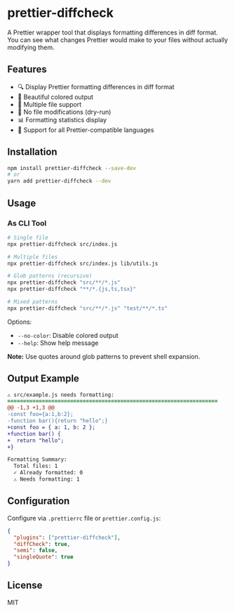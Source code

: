 # prettier-diffcheck

A Prettier wrapper tool that displays formatting differences in diff format. You can see what changes Prettier would make to your files without actually modifying them.

## Features

- 🔍 Display Prettier formatting differences in diff format
- 🎨 Beautiful colored output
- 📁 Multiple file support
- 🚫 No file modifications (dry-run)
- 📊 Formatting statistics display
- 🔧 Support for all Prettier-compatible languages

## Installation

```bash
npm install prettier-diffcheck --save-dev
# or
yarn add prettier-diffcheck --dev
```

## Usage

### As CLI Tool

```bash
# Single file
npx prettier-diffcheck src/index.js

# Multiple files  
npx prettier-diffcheck src/index.js lib/utils.js

# Glob patterns (recursive)
npx prettier-diffcheck "src/**/*.js"
npx prettier-diffcheck "**/*.{js,ts,tsx}"

# Mixed patterns
npx prettier-diffcheck "src/**/*.js" "test/**/*.ts"
```

Options:
- `--no-color`: Disable colored output
- `--help`: Show help message

**Note:** Use quotes around glob patterns to prevent shell expansion.

## Output Example

```diff
⚠ src/example.js needs formatting:
===================================================================
@@ -1,3 +1,3 @@
-const foo={a:1,b:2};
-function bar(){return "hello";}
+const foo = { a: 1, b: 2 };
+function bar() {
+  return "hello";
+}

Formatting Summary:
  Total files: 1
  ✓ Already formatted: 0
  ⚠ Needs formatting: 1
```

## Configuration

Configure via `.prettierrc` file or `prettier.config.js`:

```json
{
  "plugins": ["prettier-diffcheck"],
  "diffCheck": true,
  "semi": false,
  "singleQuote": true
}
```

## License

MIT
